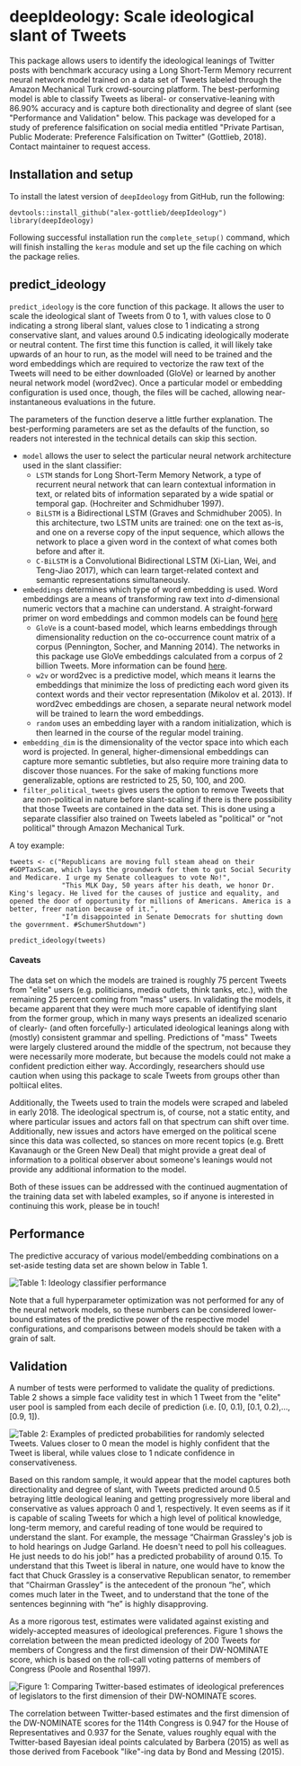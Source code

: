 # deepIdeology: Scale ideological slant of Tweets

This package allows users to identify the ideological leanings of Twitter posts with benchmark accuracy
using a Long Short-Term Memory recurrent neural network model trained on a data set of Tweets labeled through
the Amazon Mechanical Turk crowd-sourcing platform. The best-performing model is able to classify Tweets as 
liberal- or conservative-leaning with 86.90% accuracy and is capture both directionality and degree of
slant (see "Performance and Validation" below. This package was developed for a study of preference falsification on social media entitled "Private Partisan, 
Public Moderate: Preference Falsification on Twitter" (Gottlieb, 2018). Contact maintainer to request access.

## Installation and setup

To install the latest version of `deepIdeology` from GitHub, run the following:
```{r}
devtools::install_github("alex-gottlieb/deepIdeology")
library(deepIdeology)
```
Following successful installation run the `complete_setup()` command, which will finish installing the `keras` module and set up the file caching
on which the package relies.

## predict_ideology

`predict_ideology` is the core function of this package. It allows the user to scale the ideological slant of Tweets from 0 to 1, with values close 
to 0 indicating a strong liberal slant, values close to 1 indicating a strong conservative slant, and values around 0.5 indicating ideologically moderate or neutral content. The first time this function is called, it will likely take upwards of an hour to run, as the model will need to be trained and the word embeddings which are required to vectorize the raw text of the Tweets will need to be either downloaded (GloVe) or learned by another neural network
model (word2vec). Once a particular model or embedding configuration is used once, though, the files will be cached, allowing near-instantaneous
evaluations in the future. 

The parameters of the function deserve a little further explanation. The best-performing parameters are set as the defaults of the function, so readers not interested in the technical details can skip this section.
* `model` allows the user to select the particular neural network architecture used in the slant classifier:
    + `LSTM` stands for Long Short-Term Memory Network, a type of recurrent neural network that can learn contextual information in text, or related bits of information separated by a wide spatial or temporal gap. (Hochreiter and Schmidhuber 1997).
    + `BiLSTM` is a Bidirectional LSTM (Graves and Schmidhuber 2005). In this architecture, two LSTM units are trained: one on the text as-is, and one on a reverse copy of the input sequence, which allows the network to place a given word in the context of what comes both before and after it.
    + `C-BiLSTM` is a Convolutional Bidirectional LSTM (Xi-Lian, Wei, and Teng-Jiao 2017), which can learn target-related context and semantic representations simultaneously.
* `embeddings` determines which type of word embedding is used. Word embeddings are a means of transforming raw text into *d*-dimensional numeric vectors that a machine can understand. A straight-forward primer on word embeddings and common models can be found [here](https://machinelearningmastery.com/what-are-word-embeddings/)
    + `GloVe` is a count-based model, which learns embeddings through dimensionality reduction on the co-occurrence count matrix of a corpus (Pennington, Socher, and Manning 2014). The networks in this package use GloVe embeddings calculated from a corpus of 2 billion Tweets. More information can be found [here](https://nlp.stanford.edu/projects/glove/).
    + `w2v` or word2vec is a predictive model, which means it learns the embeddings that minimize the loss of predicting each word given its context words and their vector representation (Mikolov et al. 2013). If word2vec embeddings are chosen, a separate neural network model will be trained to learn the word embeddings.
    + `random` uses an embedding layer with a random initialization, which is then learned in the course of the regular model training.
* `embedding_dim` is the dimensionality of the vector space into which each word is projected. In general, higher-dimensional embeddings can capture more semantic subtleties, but also require more training data to discover those nuances. For the sake of making functions more generalizable, options are restricted to 25, 50, 100, and 200.
* `filter_political_tweets` gives users the option to remove Tweets that are non-political in nature before slant-scaling if there is there possibility that those Tweets are contained in the data set. This is done using a separate classifier also trained on Tweets labeled as "political" or "not political" through Amazon Mechanical Turk.

A toy example:
```{r}
tweets <- c("Republicans are moving full steam ahead on their #GOPTaxScam, which lays the groundwork for them to gut Social Security and Medicare. I urge my Senate colleagues to vote No!",
             "This MLK Day, 50 years after his death, we honor Dr. King's legacy. He lived for the causes of justice and equality, and opened the door of opportunity for millions of Americans. America is a better, freer nation because of it.",
             "I’m disappointed in Senate Democrats for shutting down the government. #SchumerShutdown")

predict_ideology(tweets)
```

#### Caveats
The data set on which the models are trained is roughly 75 percent Tweets from "elite" users (e.g. politicians, media outlets, think tanks, etc.), with the remaining 25 percent coming from "mass" users. In validating the models, it became apparent that they were much more capable of identifying slant from the former group, which in many ways presents an idealized scenario of clearly- (and often forcefully-) articulated ideological leanings along with (mostly) consistent grammar and spelling. Predictions of "mass" Tweets were largely clustered around the middle of the spectrum, not because they were necessarily more moderate, but because the models could not make a confident prediction either way. Accordingly, researchers should use caution when using this package to scale Tweets from groups other than poltiical elites.

Additionally, the Tweets used to train the models were scraped and labeled in early 2018. The ideological spectrum is, of course, not a static entity, and where particular issues and actors fall on that spectrum can shift over time. Additionally, new issues and actors have emerged on the political scene since this data was collected, so stances on more recent topics (e.g. Brett Kavanaugh or the Green New Deal) that might provide a great deal of information to a political observer about someone's leanings would not provide any additional information to the model. 

Both of these issues can be addressed with the continued augmentation of the training data set with labeled examples, so if anyone is interested in continuing this work, please be in touch!

## Performance

The predictive accuracy of various model/embedding combinations on a set-aside testing data set are shown below in Table 1. 

![Table 1: Ideology classifier performance](figures/model_performance.png) 

Note that a full hyperparameter optimization was not performed for any of the neural network models, so these numbers can be considered lower-bound estimates of the predictive power of the respective model configurations, and comparisons between models should be taken with a grain of salt. 

## Validation

A number of tests were performed to validate the quality of predictions. Table 2 shows a simple face validity test in which 1 Tweet from the "elite" user pool is sampled from each decile of prediction (i.e. [0, 0.1), [0.1, 0.2),...,[0.9, 1]). 

![Table 2: Examples of predicted probabilities for randomly selected Tweets. Values closer to 0 mean the model is highly confident that the Tweet is liberal, while values close to 1 ndicate confidence in conservativeness.](figures/face_validity.png)

Based on this random sample, it would appear that the model captures both directionality and degree of slant, with Tweets predicted around 0.5 betraying little deological leaning and getting progressively more liberal and conservative as values approach 0 and 1, respectively. It even seems as if it is capable of scaling Tweets for which a high level of political knowledge, long-term memory, and careful reading of tone would be required to understand the slant. For example, the message “Chairman Grassley's job is to hold hearings on Judge Garland. He doesn't need to poll his colleagues. He just needs to do his job!” has a predicted probability of around 0.15. To understand that this Tweet is liberal in nature, one would have to know the fact that Chuck Grassley is a conservative Republican senator, to remember that “Chairman Grassley” is the antecedent of the pronoun “he”, which comes much later in the Tweet, and to understand that the tone of the sentences beginning with “he” is highly disapproving.

As a more rigorous test, estimates were validated against existing and widely-accepted measures of ideological preferences. Figure 1 shows the correlation between the mean predicted ideology of 200 Tweets for members of Congress and the first dimension of their DW-NOMINATE score, which is based on the roll-call voting patterns of members of Congress (Poole and Rosenthal 1997). 

![Figure 1: Comparing Twitter-based estimates of ideological preferences of legislators to the first dimension of their DW-NOMINATE scores.](figures/dw-nom.png)

The correlation between Twitter-based estimates and the first dimension of the DW-NOMINATE scores for the 114th Congress is 0.947 for the House of Representatives and 0.937 for the Senate, values roughly equal with the Twitter-based Bayesian ideal points calculated by Barbera (2015) as well as those derived from Facebook "like"-ing data by Bond and Messing (2015).
